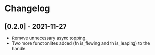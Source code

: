 # Changelog

## [0.2.0] - 2021-11-27
- Remove unnecessary async topping.
- Two more functionlites added (fn is_flowing and fn is_leaping) to the handle. 